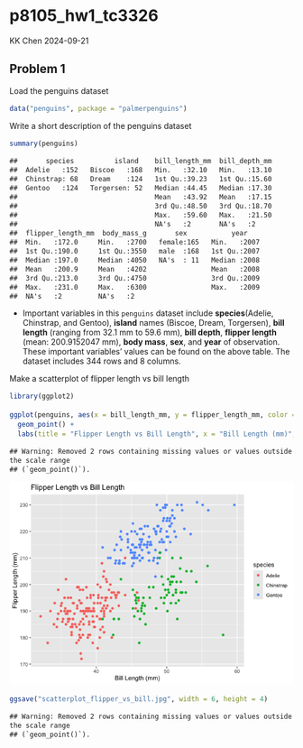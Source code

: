 p8105_hw1_tc3326
================
KK Chen
2024-09-21

## Problem 1

Load the penguins dataset

``` r
data("penguins", package = "palmerpenguins")
```

Write a short description of the penguins dataset

``` r
summary(penguins)
```

    ##       species          island    bill_length_mm  bill_depth_mm  
    ##  Adelie   :152   Biscoe   :168   Min.   :32.10   Min.   :13.10  
    ##  Chinstrap: 68   Dream    :124   1st Qu.:39.23   1st Qu.:15.60  
    ##  Gentoo   :124   Torgersen: 52   Median :44.45   Median :17.30  
    ##                                  Mean   :43.92   Mean   :17.15  
    ##                                  3rd Qu.:48.50   3rd Qu.:18.70  
    ##                                  Max.   :59.60   Max.   :21.50  
    ##                                  NA's   :2       NA's   :2      
    ##  flipper_length_mm  body_mass_g       sex           year     
    ##  Min.   :172.0     Min.   :2700   female:165   Min.   :2007  
    ##  1st Qu.:190.0     1st Qu.:3550   male  :168   1st Qu.:2007  
    ##  Median :197.0     Median :4050   NA's  : 11   Median :2008  
    ##  Mean   :200.9     Mean   :4202                Mean   :2008  
    ##  3rd Qu.:213.0     3rd Qu.:4750                3rd Qu.:2009  
    ##  Max.   :231.0     Max.   :6300                Max.   :2009  
    ##  NA's   :2         NA's   :2

- Important variables in this `penguins` dataset include
  **species**(Adelie, Chinstrap, and Gentoo), **island** names (Biscoe,
  Dream, Torgersen), **bill length** (ranging from 32.1 mm to 59.6 mm),
  **bill depth**, **flipper length** (mean: 200.9152047 mm), **body
  mass**, **sex**, and **year** of observation. These important
  variables’ values can be found on the above table. The dataset
  includes 344 rows and 8 columns.

Make a scatterplot of flipper length vs bill length

``` r
library(ggplot2)

ggplot(penguins, aes(x = bill_length_mm, y = flipper_length_mm, color = species)) +
  geom_point() +
  labs(title = "Flipper Length vs Bill Length", x = "Bill Length (mm)", y = "Flipper Length (mm)")
```

    ## Warning: Removed 2 rows containing missing values or values outside the scale range
    ## (`geom_point()`).

![](p8105_hw1_tc3326_files/figure-gfm/unnamed-chunk-3-1.png)<!-- -->

``` r
ggsave("scatterplot_flipper_vs_bill.jpg", width = 6, height = 4)
```

    ## Warning: Removed 2 rows containing missing values or values outside the scale range
    ## (`geom_point()`).
